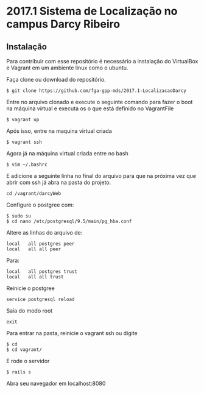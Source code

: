 # 2017.1 Sistema de Localização no campus Darcy Ribeiro

## Instalação

Para contribuir com esse repositório é necessário a instalação do VirtualBox e Vagrant em um ambiente linux como o ubuntu.

Faça clone ou download do repositório.

```console
$ git clone https://github.com/fga-gpp-mds/2017.1-LocalizacaoDarcy
```

Entre no arquivo clonado e execute o seguinte comando para fazer o boot na máquina virtual e executa os o que está definido no VagrantFile
```console
$ vagrant up
```

Após isso, entre na maquina virtual criada
```console
$ vagrant ssh
```

Agora já na máquina virtual criada entre no bash
```console
$ vim ~/.bashrc
```

E adicione a seguinte linha no final do arquivo para que na próxima vez que abrir com ssh já abra na pasta do projeto.

```console
cd /vagrant/darcyWeb
```
Configure o postgree com:
```console
$ sudo su
$ cd nano /etc/postgresql/9.5/main/pg_hba.conf
```

Altere as linhas do arquivo de:
```console
local   all postgres peer
local   all all peer
```

Para:
```console
local   all postgres trust
local   all all trust
```

Reinicie o postgree
```console
service postgresql reload
```
Saia do modo root
```console
exit
```

Para entrar na pasta, reinicie o vagrant ssh ou digite
```console
$ cd
$ cd vagrant/
```

E rode o servidor
```console
$ rails s
```
Abra seu navegador em localhost:8080